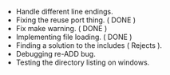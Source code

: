- Handle different line endings.
- Fixing the reuse port thing. ( DONE )
- Fix make warning. ( DONE )
- Implementing file loading. ( DONE )
- Finding a solution to the includes ( Rejects ).
- Debugging re-ADD bug.
- Testing the directory listing on windows.
